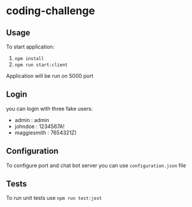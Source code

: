 coding-challenge
===
Usage
---

To start application:
1. `npm install`
2. `npm run start:client`

Application will be run on 5000 port

Login
---
you can login with three fake users:

 - admin : admin
 - johndoe : 1234567A!
 - maggiesmith : 7654321Z)

Configuration
---
To configure port and chat bot server you can use `configuration.json` file

Tests
---
To run unit tests use `npm run test:jest`
